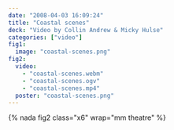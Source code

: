```yaml
---
date: "2008-04-03 16:09:24"
title: "Coastal scenes"
deck: "Video by Collin Andrew & Micky Hulse"
categories: ["video"]
fig1:
  image: "coastal-scenes.png"
fig2:
  video:
    - "coastal-scenes.webm"
    - "coastal-scenes.ogv"
    - "coastal-scenes.mp4"
  poster: "coastal-scenes.png"
---
```


{% nada fig2 class="x6" wrap="mm theatre" %}
